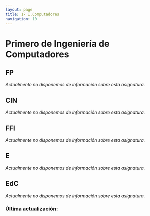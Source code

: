 ```yaml
---
layout: page
title: 1º I.Computadores
navigation: 10
---
```


# Primero de Ingeniería de Computadores

## FP
*Actualmente no disponemos de información sobre esta asignatura.*
## CIN
*Actualmente no disponemos de información sobre esta asignatura.*
## FFI
*Actualmente no disponemos de información sobre esta asignatura.*
## E
*Actualmente no disponemos de información sobre esta asignatura.*
## EdC
*Actualmente no disponemos de información sobre esta asignatura.*

### Última actualización: